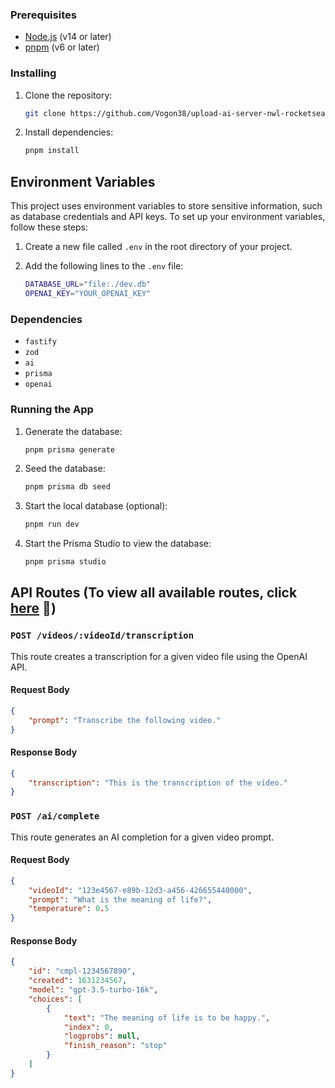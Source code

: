 ### Prerequisites

- [Node.js](https://nodejs.org/) (v14 or later)
- [pnpm](https://pnpm.io/) (v6 or later)

### Installing

1. Clone the repository:

   ```sh
   git clone https://github.com/Vogon38/upload-ai-server-nwl-rocketseat.git
   ```

2. Install dependencies:

   ```sh
   pnpm install
   ```

## Environment Variables

This project uses environment variables to store sensitive information, such as database credentials and API keys. To set up your environment variables, follow these steps:

1. Create a new file called `.env` in the root directory of your project.

2. Add the following lines to the `.env` file:

   ```sh
   DATABASE_URL="file:./dev.db"
   OPENAI_KEY="YOUR_OPENAI_KEY"

### Dependencies

- `fastify`
- `zod`
- `ai`
- `prisma`
- `openai`

### Running the App
   
1. Generate the database:

   ```sh
   pnpm prisma generate
   ```

2. Seed the database:

   ```sh
   pnpm prisma db seed
   ```

4. Start the local database (optional):

   ```sh
   pnpm run dev
   ```
   
5. Start the Prisma Studio to view the database:

   ```sh
   pnpm prisma studio
   ```

## API Routes (To view all available routes, click [here](https://github.com/Vogon38/upload-ai-server-nwl-rocketseat/tree/main/src/routes) 🧐)

### `POST /videos/:videoId/transcription`

This route creates a transcription for a given video file using the OpenAI API.

#### Request Body

```json
{
    "prompt": "Transcribe the following video."
}
```

#### Response Body

```json
{
    "transcription": "This is the transcription of the video."
}
```


### `POST /ai/complete`

This route generates an AI completion for a given video prompt.

#### Request Body

```json
{
    "videoId": "123e4567-e89b-12d3-a456-426655440000",
    "prompt": "What is the meaning of life?",
    "temperature": 0.5
}
```

#### Response Body

```json
{
    "id": "cmpl-1234567890",
    "created": 1631234567,
    "model": "gpt-3.5-turbo-16k",
    "choices": [
        {
            "text": "The meaning of life is to be happy.",
            "index": 0,
            "logprobs": null,
            "finish_reason": "stop"
        }
    ]
}
```
